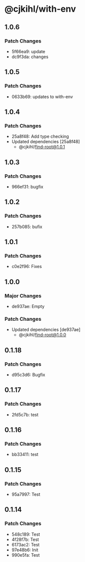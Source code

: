 # @cjkihl/with-env

## 1.0.6

### Patch Changes

- 5f66ea9: update
- dc9f3da: changes

## 1.0.5

### Patch Changes

- 0633b69: updates to with-env

## 1.0.4

### Patch Changes

- 25a8f48: Add type checking
- Updated dependencies [25a8f48]
  - @cjkihl/find-root@1.0.1

## 1.0.3

### Patch Changes

- 966ef31: bugfix

## 1.0.2

### Patch Changes

- 257b085: bufix

## 1.0.1

### Patch Changes

- c0e2f96: Fixes

## 1.0.0

### Major Changes

- de937ae: Empty

### Patch Changes

- Updated dependencies [de937ae]
  - @cjkihl/find-root@1.0.0

## 0.1.18

### Patch Changes

- d95c3d6: Bugfix

## 0.1.17

### Patch Changes

- 2fd5c7b: test

## 0.1.16

### Patch Changes

- bb33411: test

## 0.1.15

### Patch Changes

- 95a7997: Test

## 0.1.14

### Patch Changes

- 548c189: Test
- 4f28f7b: Test
- 6173ac2: Test
- 97e48b6: Init
- 990e5fa: Test
